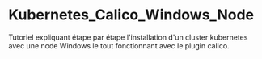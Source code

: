 # Kubernetes_Calico_Windows_Node
Tutoriel expliquant étape par étape l'installation d'un cluster kubernetes avec une node Windows le tout fonctionnant avec le plugin calico.
